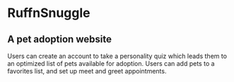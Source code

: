 # RuffnSnuggle

A pet adoption website
-
Users can create an account to take a personality quiz which leads them to an optimized list of pets available for adoption. Users can add pets to a favorites list, and set up meet and greet appointments. 
